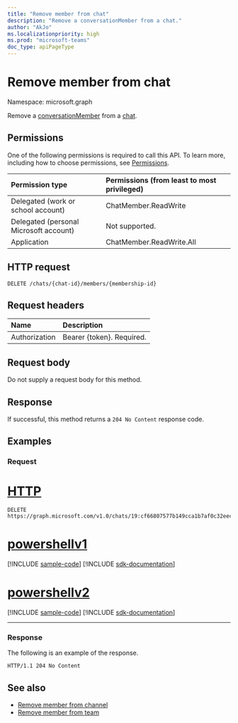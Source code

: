 ```yaml
---
title: "Remove member from chat"
description: "Remove a conversationMember from a chat."
author: "AkJo"
ms.localizationpriority: high
ms.prod: "microsoft-teams"
doc_type: apiPageType
---
```


# Remove member from chat
Namespace: microsoft.graph

Remove a [conversationMember](../resources/conversationmember.md) from a [chat](../resources/chat.md).

## Permissions
One of the following permissions is required to call this API. To learn more, including how to choose permissions, see [Permissions](/graph/permissions-reference).

|Permission type|Permissions (from least to most privileged)|
|:---|:---|
|Delegated (work or school account)| ChatMember.ReadWrite |
|Delegated (personal Microsoft account) | Not supported.    |
|Application| ChatMember.ReadWrite.All |

## HTTP request

<!-- {
  "blockType": "ignored"
}
-->
``` http
DELETE /chats/{chat-id}/members/{membership-id}
```

## Request headers
|Name|Description|
|:---|:---|
|Authorization|Bearer {token}. Required.|

## Request body
Do not supply a request body for this method.

## Response

If successful, this method returns a `204 No Content` response code.

## Examples

### Request


# [HTTP](#tab/http)
<!-- {
  "blockType": "request",
  "name": "delete_members_from_chat",
  "sampleKeys": ["19:cf66807577b149cca1b7af0c32eec122@thread.v2", "MCMjMjQzMmI1N2ItMGFiZC00M2RiLWFhN2ItMTZlYWRkMTE1ZDM0IyMxOTpiZDlkYTQ2MzIzYWY0MjUzOTZkMGZhNjcyMDAyODk4NEB0aHJlYWQudjIjIzQ4YmY5ZDUyLWRjYTctNGE1Zi04Mzk4LTM3Yjk1Y2M3YmQ4Mw=="]
}
-->
``` http
DELETE https://graph.microsoft.com/v1.0/chats/19:cf66807577b149cca1b7af0c32eec122@thread.v2/members/MCMjMjQzMmI1N2ItMGFiZC00M2RiLWFhN2ItMTZlYWRkMTE1ZDM0IyMxOTpiZDlkYTQ2MzIzYWY0MjUzOTZkMGZhNjcyMDAyODk4NEB0aHJlYWQudjIjIzQ4YmY5ZDUyLWRjYTctNGE1Zi04Mzk4LTM3Yjk1Y2M3YmQ4Mw==
```

# [powershellv1](#tab/powershellv1)
[!INCLUDE [sample-code](../includes/snippets/powershellv1/delete-members-from-chat-powershellv1-snippets.md)]
[!INCLUDE [sdk-documentation](../includes/snippets/snippets-sdk-documentation-link.md)]

# [powershellv2](#tab/powershellv2)
[!INCLUDE [sample-code](../includes/snippets/powershellv2/delete-members-from-chat-powershellv2-snippets.md)]
[!INCLUDE [sdk-documentation](../includes/snippets/snippets-sdk-documentation-link.md)]

---



### Response
The following is an example of the response.
<!-- {
  "blockType": "response",
  "truncated": true
}
-->
``` http
HTTP/1.1 204 No Content
```

## See also

- [Remove member from channel](channel-delete-members.md)
- [Remove member from team](team-delete-members.md)

